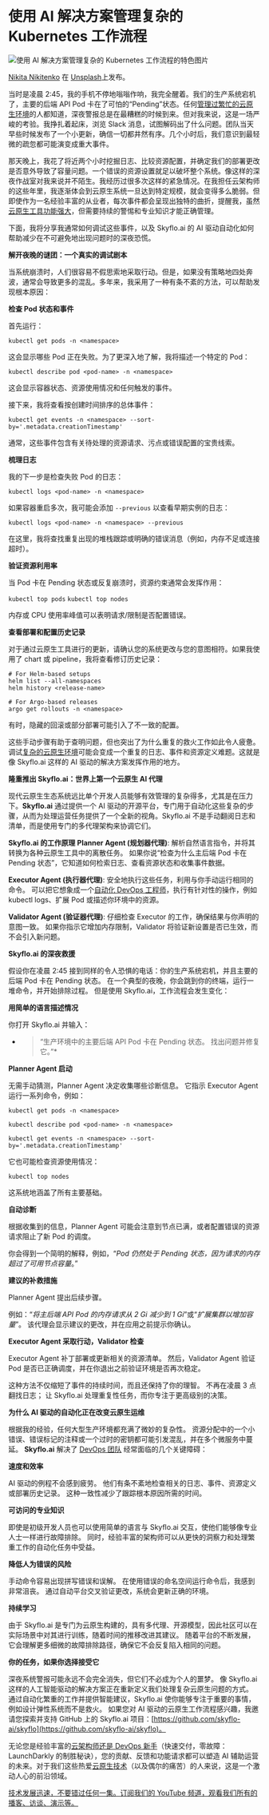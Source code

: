 # 使用 AI 解决方案管理复杂的 Kubernetes 工作流程

![使用 AI 解决方案管理复杂的 Kubernetes 工作流程的特色图片](https://cdn.thenewstack.io/media/2025/05/7edec154-nikita-nikitenko-_gqc-3qtqb0-unsplash-1024x680.jpg)

[Nikita Nikitenko](https://unsplash.com/@nikkitenkos?utm_content=creditCopyText&utm_medium=referral&utm_source=unsplash) 在 [Unsplash](https://unsplash.com/photos/a-building-with-many-windows-_gqC-3QtqB0?utm_content=creditCopyText&utm_medium=referral&utm_source=unsplash)上发布。

当时是凌晨 2:45，我的手机不停地嗡嗡作响，我完全醒着。我们的生产系统宕机了，主要的后端 API Pod 卡在了可怕的“Pending”状态。任何[管理过繁忙的云原生环境](https://thenewstack.io/whats-next-managing-data-in-cloud-native-environments/)的人都知道，深夜警报总是在最糟糕的时候到来。但对我来说，这是一场严峻的考验。我挣扎着起床，浏览 Slack 消息，试图解码出了什么问题。团队当天早些时候发布了一个小更新，确信一切都井然有序。几个小时后，我们意识到最轻微的疏忽都可能演变成重大事件。

那天晚上，我花了将近两个小时挖掘日志、比较资源配置，并确定我们的部署更改是否意外导致了容量问题。一个错误的资源设置就足以破坏整个系统。像这样的深夜作战室对我来说并不陌生。我经历过很多次这样的紧急情况。在我担任云架构师的这些年里，我逐渐体会到云原生系统一旦达到特定规模，就会变得多么脆弱。但即使作为一名经验丰富的从业者，每次事件都会呈现出独特的曲折，提醒我，虽然[云原生工具功能强大](https://thenewstack.io/is-cloud-native-a-vibe-power-users-weigh-in/)，但需要持续的警惕和专业知识才能正确管理。

下面，我将分享我通常如何调试这些事件，以及 Skyflo.ai 的 AI 驱动自动化如何帮助减少在不可避免地出现问题时的深夜恐慌。

**解开夜晚的谜团：一个真实的调试剧本**

当系统崩溃时，人们很容易不假思索地采取行动。但是，如果没有策略地四处奔波，通常会导致更多的混乱。多年来，我采用了一种有条不紊的方法，可以帮助发现根本原因：

**检查 Pod 状态和事件**

首先运行：

`kubectl get pods -n <namespace>`

这会显示哪些 Pod 正在失败。为了更深入地了解，我将描述一个特定的 Pod：

`kubectl describe pod <pod-name> -n <namespace>`

这会显示容器状态、资源使用情况和任何触发的事件。

接下来，我将查看按创建时间排序的总体事件：

`kubectl get events -n <namespace> --sort-by='.metadata.creationTimestamp'`

通常，这些事件包含有关待处理的资源请求、污点或错误配置的宝贵线索。

**梳理日志**

我的下一步是检查失败 Pod 的日志：

`kubectl logs <pod-name> -n <namespace>`

如果容器重启多次，我可能会添加 `--previous`
以查看早期实例的日志：

`kubectl logs <pod-name> -n <namespace> --previous`

在这里，我将查找重复出现的堆栈跟踪或明确的错误消息（例如，内存不足或连接超时）。

**验证资源利用率**

当 Pod 卡在 Pending 状态或反复崩溃时，资源约束通常会发挥作用：

`kubectl top pods`
`kubectl top nodes`

内存或 CPU 使用率峰值可以表明请求/限制是否配置错误。

**查看部署和配置历史记录**

对于通过云原生工具进行的更新，请确认您的系统更改与您的意图相符。如果我使用了 chart 或 pipeline，我将查看修订历史记录：

```
# For Helm-based setups
helm list --all-namespaces
helm history <release-name>
```

```
# For Argo-based releases
argo get rollouts -n <namespace>
```

有时，隐藏的回滚或部分部署可能引入了不一致的配置。

这些手动步骤有助于查明问题，但也突出了为什么重复的救火工作如此令人疲惫。调试[复杂的云原生环境](https://thenewstack.io/terraform-beta-supports-multicloud-complex-environments/)可能会变成一个重复的日志、事件和资源定义难题。这就是像 Skyflo.ai 这样的 AI 驱动的解决方案发挥作用的地方。

**隆重推出 Skyflo.ai：世界上第一个云原生 AI 代理**

现代云原生生态系统远比单个开发人员能够有效管理的复杂得多，尤其是在压力下。**Skyflo.ai** 通过提供一个 AI 驱动的开源平台，专门用于自动化这些复杂的步骤，从而为处理运营任务提供了一个全新的视角。Skyflo.ai 不是手动翻阅日志和清单，而是使用专门的多代理架构来协调它们。

**Skyflo.ai 的工作原理**
**Planner Agent (规划器代理)**: 解析自然语言指令，并将其转换为各种云原生工具中的离散任务。 如果你说“检查为什么主后端 Pod 卡在 Pending 状态”，它知道如何检索日志、查看资源状态和收集事件数据。

**Executor Agent (执行器代理)**: 安全地执行这些任务，利用与你手动运行相同的命令。 可以把它想象成一个[自动化 DevOps 工程师](https://thenewstack.io/zh/why-internal-developer-portals-need-automations/)，执行有针对性的操作，例如 kubectl logs、扩展 Pod 或描述你环境中的资源。

**Validator Agent (验证器代理)**: 仔细检查 Executor 的工作，确保结果与你声明的意图一致。 如果你指示它增加内存限制，Validator 将验证新设置是否已生效，而不会引入新问题。

**Skyflo.ai 的深夜救援**

假设你在凌晨 2:45 接到同样的令人恐惧的电话：你的生产系统宕机，并且主要的后端 Pod 卡在 Pending 状态。 在一个典型的夜晚，你会跳到你的终端，运行一堆命令，并开始排除过程。 但是使用 Skyflo.ai，工作流程会发生变化：

**用简单的语言描述情况**

你打开 Skyflo.ai 并输入：

* > “生产环境中的主要后端 API Pod 卡在 Pending 状态。 找出问题并修复它。”*

**Planner Agent 启动**

无需手动猜测，Planner Agent 决定收集哪些诊断信息。 它指示 Executor Agent 运行一系列命令，例如：

`kubectl get pods -n <namespace>`

`kubectl describe pod <pod-name> -n <namespace>`

`kubectl get events -n <namespace> --sort-by='.metadata.creationTimestamp'`

它也可能检查资源使用情况：

`kubectl top nodes`

这系统地涵盖了所有主要基础。

**自动诊断**

根据收集到的信息，Planner Agent 可能会注意到节点已满，或者配置错误的资源请求阻止了新 Pod 的调度。

你会得到一个简明的解释，例如，“*Pod 仍然处于 Pending 状态，因为请求的内存超过了可用节点容量*。”

**建议的补救措施**

Planner Agent 提出后续步骤。

例如：“*将主后端 API Pod 的内存请求从 2 Gi 减少到 1 Gi*”或“*扩展集群以增加容量*”。 该代理会显示建议的更改，并在应用之前提示你确认。

**Executor Agent 采取行动，Validator 检查**

Executor Agent 补丁部署或更新相关的资源清单。 然后，Validator Agent 验证 Pod 是否已正确调度，并在你退出之前验证环境是否再次稳定。

这种方法不仅缩短了事件的持续时间，而且还保持了你的理智。 不再在凌晨 3 点翻找日志； 让 Skyflo.ai 处理重复性任务，而你专注于更高级别的决策。

**为什么 AI 驱动的自动化正在改变云原生运维**

根据我的经验，任何大型生产环境都充满了微妙的复杂性。 资源分配中的一个小错误、错误标记的注释或一个过时的密钥都可能引发混乱，并在多个微服务中蔓延。 **Skyflo.ai** 解决了 [DevOps 团队](https://thenewstack.io/zh/how-a-critical-hosting-failure-solved-a-devops-crisis/) 经常面临的几个关键障碍：

**速度和效率**

AI 驱动的例程不会感到疲劳。 他们有条不紊地检查相关的日志、事件、资源定义或部署历史记录。 这种一致性减少了跟踪根本原因所需的时间。

**可访问的专业知识**

即使是初级开发人员也可以使用简单的语言与 Skyflo.ai 交互，使他们能够像专业人士一样进行故障排除。 同时，经验丰富的架构师可以从更快的洞察力和处理繁重工作的自动化任务中受益。

**降低人为错误的风险**

手动命令容易出现拼写错误和误解。 在使用错误的命名空间运行命令后，我感到非常沮丧。 通过自动平台交叉验证更改，系统会更新正确的环境。

**持续学习**

由于 Skyflo.ai 是专门为云原生构建的，具有多代理、开源模型，因此社区可以在实际场景中对其进行训练，随着时间的推移改进其建议。 随着平台的不断发展，它会理解更多细微的故障排除路径，确保它不会反复陷入相同的问题。

**你的任务，如果你选择接受它**

深夜系统警报可能永远不会完全消失，但它们不必成为个人的噩梦。 像 Skyflo.ai 这样的人工智能驱动的解决方案正在重新定义我们处理复杂云原生问题的方式。 通过自动化繁重的工作并提供智能建议，Skyflo.ai 使你能够专注于重要的事情，例如设计弹性系统而不是救火。
如果您对 AI 驱动的云原生工作流程感兴趣，我邀请您探索并支持 GitHub 上的 Skyflo.ai 项目：[https://github.com/skyflo-ai/skyflo](https://github.com/skyflo-ai/skyflo)。

无论您是经验丰富的[云架构师还是 DevOps 新手](https://thenewstack.io/ship-fast-break-nothing-launchdarklys-winning-formula/)（快速交付，零故障：LaunchDarkly 的制胜秘诀），您的贡献、反馈和功能请求都可以塑造 AI 辅助运营的未来。对于我们这些热爱[云原生技术](https://thenewstack.io/cloud-native/)（以及偶尔的痛苦）的人来说，这是一个激动人心的前沿领域。

[技术发展迅速，不要错过任何一集。订阅我们的 YouTube 频道，观看我们所有的播客、访谈、演示等。](https://youtube.com/thenewstack?sub_confirmation=1)